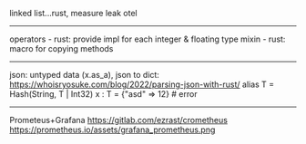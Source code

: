 linked list...rust, measure leak
otel

----
operators - rust: provide impl for each integer & floating type
mixin - rust: macro for copying methods

----
json: untyped data (x.as_a), json to dict:
https://whoisryosuke.com/blog/2022/parsing-json-with-rust/
alias T = Hash(String, T | Int32)
x : T = {"asd" => 12} # error

----
Prometeus+Grafana
https://gitlab.com/ezrast/crometheus
https://prometheus.io/assets/grafana_prometheus.png
